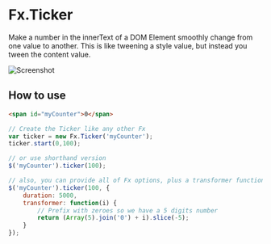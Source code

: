 Fx.Ticker
=========

Make a number in the innerText of a DOM Element smoothly change from one value to another.
This is like tweening a style value, but instead you tween the content value.

![Screenshot](http://url_to_project_screenshot)

How to use
----------

``` html
<span id="myCounter">0</span>
```

``` javascript
// Create the Ticker like any other Fx
var ticker = new Fx.Ticker('myCounter');
ticker.start(0,100);

// or use shorthand version
$('myCounter').ticker(100);

// also, you can provide all of Fx options, plus a transformer function :
$('myCounter').ticker(100, {
    duration: 5000,
    transformer: function(i) {
        // Prefix with zeroes so we have a 5 digits number
        return (Array(5).join('0') + i).slice(-5);
    }
});
```

